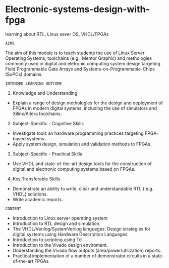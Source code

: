 # Electronic-systems-design-with-fpga

learning about RTL, Linux sever OS, VHDL/FPGAs

`AIMS`
    
The aim of this module is to teach students the use of Linux Server Operating Systems, toolchains (e.g., Mentor Graphic) and methologies commonly used in digital and eletronic computing system design targeting Field Programmable Gate Arrays and Systems-on-Programmable-Chips (SoPCs) domains.

`INTENDED LEARNING OUTCOME`

1. Knowledge and Understanding 
- Explain a range of design methologies for the design and deployment of FPGAs in modern digital systems, including the use of simulators and Xilinx/Altera toolchains.

2. Subject-Specific - Cognitive Skills
- Investigate tools an hardware programming practices targeting FPGA-based systems.
- Apply system design, simulation and validation methods to FPGAs.
3. Subject-Specific - Practical Skills
- Use VHDL and state-of-the-art design tools for the construction of digital and electronic computing systems based on FPGAs.
4. Key Transferable Skills 
- Demonstrate an ability to write, clear and understandable RTL ( e.g. VHDL) solutions.
- Write academic reports.

`CONTENT`

- Introduction to Linux server operating system
- Introduction to RTL design and simulation.
- The VHDL/Verilog/SystemVerilog langueges: Design strategies for digital systems using Hardware Description Languages.
- Introduction to scripting using Tcl.
- Introduction to the Vivado design enviroment.
- Understanding the Vivado flow outputs (area/power/utilization) reports.
- Practical implementation of a number of demonstrator circuits in a state-of-the-art FPGAs